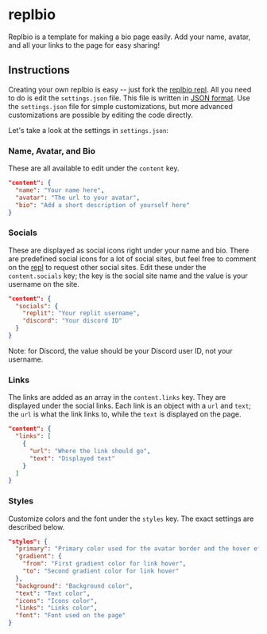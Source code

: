 # replbio

Replbio is a template for making a bio page easily. Add your name, avatar, and all your links to the page for easy sharing!

## Instructions

Creating your own replbio is easy -- just fork the [replbio repl](https://replit.com/@MaggieLiu1/replbio). All you need to do is edit the `settings.json` file. This file is written in [JSON format](https://developer.mozilla.org/en-US/docs/Learn/JavaScript/Objects/JSON). Use the `settings.json` file for simple customizations, but more advanced customizations are possible by editing the code directly.

Let's take a look at the settings in `settings.json`:

### Name, Avatar, and Bio
These are all available to edit under the `content` key.
```json
"content": {
  "name": "Your name here",
  "avatar": "The url to your avatar",
  "bio": "Add a short description of yourself here"
}
```

### Socials
These are displayed as social icons right under your name and bio. There are predefined social icons for a lot of social sites, but feel free to comment on the [repl](https://replit.com/@MaggieLiu1/replbio) to request other social sites. Edit these under the `content.socials` key; the key is the social site name and the value is your username on the site.
```json 
"content": {
  "socials": {
    "replit": "Your replit username",
    "discord": "Your discord ID"
  }
}
```
Note: for Discord, the value should be your Discord user ID, not your username.

### Links
The links are added as an array in the `content.links` key. They are displayed under the social links. Each link is an object with a `url` and `text`; the `url` is what the link links to, while the `text` is displayed on the page.
```json
"content": {
  "links": [
    {
      "url": "Where the link should go",
      "text": "Displayed text"
    }
  ]
}
```

### Styles
Customize colors and the font under the `styles` key. The exact settings are described below.
```json
"styles": {
  "primary": "Primary color used for the avatar border and the hover effect for socials.",
  "gradient": {
    "from": "First gradient color for link hover",
    "to": "Second gradient color for link hover"
  },
  "background": "Background color",
  "text": "Text color",
  "icons": "Icons color",
  "links": "Links color",
  "font": "Font used on the page"
}
```